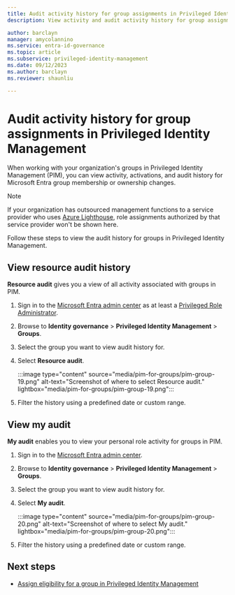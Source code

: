 ```yaml
---
title: Audit activity history for group assignments in Privileged Identity Management
description: View activity and audit activity history for group assignments in Privileged Identity Management (PIM).

author: barclayn
manager: amycolannino
ms.service: entra-id-governance
ms.topic: article
ms.subservice: privileged-identity-management
ms.date: 09/12/2023
ms.author: barclayn
ms.reviewer: shaunliu

---
```

# Audit activity history for group assignments in Privileged Identity Management

When working with your organization's groups in Privileged Identity Management (PIM), you can view activity, activations, and audit history for Microsoft Entra group membership or ownership changes. 

> [!NOTE]
> If your organization has outsourced management functions to a service provider who uses [Azure Lighthouse](/azure/lighthouse/overview), role assignments authorized by that service provider won't be shown here.

Follow these steps to view the audit history for groups in Privileged Identity Management.

## View resource audit history

**Resource audit** gives you a view of all activity associated with groups in PIM.

1. Sign in to the [Microsoft Entra admin center](https://entra.microsoft.com) as at least a [Privileged Role Administrator](~/identity/role-based-access-control/permissions-reference.md#privileged-role-administrator).

1. Browse to **Identity governance** > **Privileged Identity Management** > **Groups**.

1. Select the group you want to view audit history for.

1. Select **Resource audit**.

    :::image type="content" source="media/pim-for-groups/pim-group-19.png" alt-text="Screenshot of where to select Resource audit." lightbox="media/pim-for-groups/pim-group-19.png":::

1. Filter the history using a predefined date or custom range.

## View my audit

**My audit** enables you to view your personal role activity for groups in PIM.

1. Sign in to the [Microsoft Entra admin center](https://entra.microsoft.com).

1. Browse to **Identity governance** > **Privileged Identity Management** > **Groups**.

1. Select the group you want to view audit history for.

1. Select **My audit**.

    :::image type="content" source="media/pim-for-groups/pim-group-20.png" alt-text="Screenshot of where to select My audit." lightbox="media/pim-for-groups/pim-group-20.png":::

1. Filter the history using a predefined date or custom range.

## Next steps

- [Assign eligibility for a group in Privileged Identity Management](groups-assign-member-owner.md)
